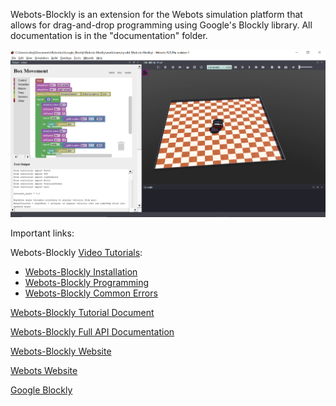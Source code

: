Webots-Blockly is an extension for the Webots simulation platform that allows for drag-and-drop programming using Google's Blockly library. All documentation is in the "documentation" folder.

![](documentation/img.PNG)

Important links:

Webots-Blockly [Video Tutorials](https://youtube.com/playlist?list=PLSPNU4D3HphRyhQhvbi4zxSl9uwUDar37):
- [Webots-Blockly Installation](https://youtu.be/bWE3aRRMNLY)
- [Webots-Blockly Programming](https://youtu.be/T_C4VvBAhok)
- [Webots-Blockly Common Errors](https://youtu.be/4ckhuyM3qQ8)

[Webots-Blockly Tutorial Document](https://www.stormingrobots.com/prod/webots/Webots_Blockly_Tutorial.pdf)

[Webots-Blockly Full API Documentation](https://www.stormingrobots.com/prod/webots/Webots_Blockly_API_Documentation.pdf)

[Webots-Blockly Website](https://dev.stormingrobots.com)

[Webots Website](https://cyberbotics.com/)

[Google Blockly](https://github.com/google/blockly)
